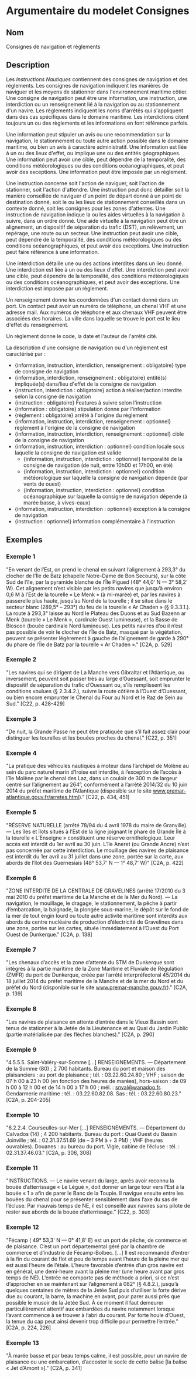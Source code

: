 # Argumentaire du modelet Consignes

## Nom
Consignes de navigation et règlements

## Description
Les _Instructions Nautiques_  contiennent des consignes de navigation et des règlements. Les consignes de navigation indiquent les manières de naviguer et les moyens de stationner dans l'environnement maritime côtier. Une consigne de navigation peut être une information, une instruction, une interdiction ou un renseignement lié à la navigation ou au stationnement d'un navire. Les règlements indiquent les noms d'arrêtés qui s'appliquent dans des cas spécifiques dans le domaine maritime. Les interdictions citent toujours un ou des règlements et les informations en font référence parfois.

Une information peut stipuler un avis ou une recommendation sur la navigation, le stationnement ou toute autre action possible dans le domaine maritime, ou bien un avis à caractère administratif. Une information est liée à un ou des lieux d'effet, ou implique une ou des entités géographiques. Une information peut avoir une cible, peut dépendre de la temporalité, des conditions météorologiques ou des conditions océanographiques, et peut avoir des exceptions. Une information peut être imposée par un règlement.

Une instruction concerne soit l'action de naviguer, soit l'action de stationner, soit l'action d'attendre. Une instruction peut donc détailler soit la manière conseillée de naviguer d'un point de départ donné à un point de destination donné, soit le ou les lieux de stationnement conseillés dans un contexte donné, soit les consignes pour les zones d'attentes. Une instruction de navigation indique la ou les aides virtuelles à la navigation à suivre, dans un ordre donné. Une aide virtuelle à la navigation peut être un alignement, un dispositif de séparation du trafic (DST), un relèvement, un repérage, une route ou un secteur. Une instruction peut avoir une cible, peut dépendre de la temporalité, des conditions météorologiques ou des conditions océanographiques, et peut avoir des exceptions. Une instruction peut faire référence à une information.

Une interdiction détaille une ou des actions interdites dans un lieu donné. Une interdiction est liée à un ou des lieux d'effet. Une interdiction peut avoir une cible, peut dépendre de la temporalité, des conditions météorologiques ou des conditions océanographiques, et peut avoir des exceptions. Une interdiction est imposée par un règlement.

Un renseignement donne les coordonnées d'un contact donné dans un port. Un contact peut avoir un numéro de téléphone, un chenal VHF et une adresse mail. Aux numéros de téléphone et aux chenaux VHF peuvent être associées des horaires. La ville dans laquelle se trouve le port est le lieu d'effet du renseignement.

Un règlement donne le code, la date et l'auteur de l'arrêté cité.

La description d'une consigne de navigation ou d'un règlement est caractérisé par :
* {information, instruction, interdiction, renseignement : obligatoire} type de consigne de navigation
* {information, interdiction, renseignement : obligatoire} entité(s) impliquée(s) dans/lieu d'effet de la consigne de navigation
* {instruction, interdiction : obligatoire} action à réaliser/action interdite selon la consigne de navigation
* {instruction : obligatoire} Features à suivre selon l'instruction
* {information : obligatoire} stipulation donne par l'information
* {règlement : obligatoire} arrêté à l'origine du règlement
* {information, instruction, interdiction, renseignement : optionnel} règlement à l'origine de la consigne de navigation
* {information, instruction, interdiction, renseignement : optionnel} cible de la consigne de navigation
* {information, instruction, interdiction : optionnel} condition locale sous laquelle la consigne de navigation est valide
    * {information, instruction, interdiction : optionnel} temporalité de la consigne de navigation (de nuit, entre 10h00 et 17h00, en été)
    * {information, instruction, interdiction : optionnel} condition météorologique sur laquelle la consigne de navigation dépende (par vents de ouest)
    * {information, instruction, interdiction : optionnel} condition océanographique sur laquelle la consigne de navigation dépende  (à marée basse, à vives-eaux)
* {information, instruction, interdiction : optionnel} exception à la consigne de navigation
* {instruction : optionnel} information complémentaire à l'instruction

## Exemples
### Exemple 1
"En venant de l’Est, on prend le chenal en suivant l’alignement à 293,3° du clocher de l’Île de Batz (chapelle Notre-Dame de Bon Secours), sur la côte Sud de l’île, par la pyramide blanche de l’Île Pigued (48° 44,0' N — 3° 58,2' W). Cet alignement n’est visible par les petits navires que jusqu’à environ 0,6 M à l’Est de la tourelle « Le Menk » (à mi-marée) et, par les navires à passerelle plus haute, jusqu’au Nord de la tourelle ; il se situe dans le secteur blanc (289,5° – 293°) du feu de la tourelle « Ar Chaden » (§ 9.3.3.1.). La route à 293,3° laisse au Nord le Plateau des Duons et au Sud Bazenn ar Menk (tourelle « Le Menk », cardinale Ouest lumineuse), et la Basse de Bloscon (bouée cardinale Nord lumineuse). Les petits navires d’où il n’est pas possible de voir le clocher de l’Île de Batz, masqué par la végétation, peuvent se présenter légèrement à gauche de l’alignement de garde à 290° du phare de l’Île de Batz par la tourelle « Ar Chaden »." [C2A, p. 529]

### Exemple 2
"Les navires qui se dirigent de La Manche vers Gibraltar et l’Atlantique, ou inversement, peuvent soit passer très au large d’Ouessant, soit emprunter le dispositif de séparation du trafic d’Ouessant ou, s’ils remplissent les conditions voulues (§ 2.3.4.2.), suivre la route côtière à l’Ouest d’Ouessant, ou bien encore emprunter le Chenal du Four au Nord et le Raz de Sein au Sud." [C22, p. 428-429]

### Exemple 3
"De nuit, la Grande Passe ne peut être pratiquée que s’il fait assez clair pour distinguer les tourelles et les bouées proches du chenal." [C22, p. 351]

### Exemple 4
"La pratique des véhicules nautiques à moteur dans l’archipel de Molène au sein du parc naturel marin d’Iroise est interdite, à l’exception de l’accès à l’île Molène par le chenal des Laz, dans un couloir de 300 m de largeur centré sur l’alignement au 264°, conformément à l’arrêté 2014/32 du 10 juin 2014 du préfet maritime de l’Atlantique (disposible sur le site www.premar-atlantique.gouv.fr/arretes.html)." [C22, p. 434, 451]

### Exemple 5
"RÉSERVE NATURELLE (arrêté 78/94 du 4 avril 1978 du maire de Granville). — Les îles et îlots situés à l’Est de la ligne joignant le phare de Grande Île à la tourelle « L’Enseigne » constituent une réserve ornithologique. Leur accès est interdit du 1er avril au 30 juin. L’île Aneret (ou Grande Ancre) n’est pas concernée par cette interdiction. Le mouillage des navires de plaisance est interdit du 1er avril au 31 juillet dans une zone, portée sur la carte, aux abords de l’îlot des Guernesiais (48° 53,7' N — 1° 48,7' W)" [C2A, p. 422]

### Exemple 6
"ZONE INTERDITE DE LA CENTRALE DE GRAVELINES (arrêté 17/2010 du 3 mai 2010 du préfet maritime de La Manche et de la Mer du Nord). — La navigation, le mouillage, le dragage, le stationnement, la pêche à partir d’embarcation, la baignade, la plongée sous-marine, le dépôt sur le fond de la mer de tout engin lourd ou toute autre activité maritime sont interdits aux abords du centre nucléaire de production d’électricité de Gravelines dans une zone, portée sur les cartes, située immédiatement à l’Ouest du Port Ouest de Dunkerque." [C2A, p. 138]

### Exemple 7
"Les chenaux d’accès et la zone d’attente du STM de Dunkerque sont intégrés à la partie maritime de la Zone Maritime et Fluviale de Régulation (ZMFR) du port de Dunkerque, créée par l’arrêté interpréfectoral 45/2014 du 18 juillet 2014 du préfet maritime de la Manche et de la mer du Nord et du préfet du Nord (disponible sur le site www.premar-manche.gouv.fr)." [C2A, p. 139]

### Exemple 8
"Les navires de plaisance en attente d’entrée dans le Vieux Bassin sont tenus de stationner à la Jetée de la Lieutenance et au Quai du Jardin Public (partie matérialisée par des flèches blanches)." [C2A, p. 290]

### Exemple 9
"4.5.5.5. Saint-Valéry-sur-Somme
\[...]
RENSEIGNEMENTS. — Département de la Somme (80) ; 2 700 habitants.
Bureau du port et maison des plaisanciers : au port de plaisance ; tél. : 03.22.60.24.80 ; VHF ; saison de 07 h 00 à 23 h 00 (en fonction des heures de marées), hors-saison : de 09 h 00 à 12 h 00 et de 14 h 00 à 17 h 00 ; mél. : snval@wanadoo.fr.
Gendarmerie maritime : tél. : 03.22.60.82.08.
Sas : tél. : 03.22.60.80.23." [C2A, p. 204-205]

### Exemple 10
"6.2.2.4. Courseulles-sur-Mer
\[...]
RENSEIGNEMENTS. — Département du Calvados (14) ; 4 200 habitants.
Bureau du port : Quai Ouest du Bassin Joinville ; tél. : 02.31.37.51.69 (de – 3 PM à + 3 PM) ; VHF (heures ouvrables).
Douanes : au bureau du port.
Vigie, cabine de l’écluse : tél. : 02.31.37.46.03." [C2A, p. 306, 308]

### Exemple 11
"INSTRUCTIONS. — Le navire venant du large, après avoir reconnu la bouée d’atterrissage « Le Légué », doit donner un large tour vers l’Est à la bouée « 1 » afin de parer le Banc de la Toupie. Il navigue ensuite entre les bouées du chenal pour se présenter sensiblement dans l’axe du sas de l’écluse. Par mauvais temps de NE, il est conseillé aux navires sans pilote de rester aux abords de la bouée d’atterrissage." [C22, p. 303]

### Exemple 12
"Fécamp ( 49° 53,3' N — 0° 41,8' E) est un port de pêche, de commerce et de plaisance. C’est un port départemental géré par la chambre de commerce et d’industrie de Fécamp-Bolbec.
\[...]
Il est recommandé d’entrer à la fin du courant de flot et peu de temps avant l’heure de la pleine mer qui est aussi l’heure de l’étale. L’heure favorable d’entrée d’un gros navire est en général, une demi-heure avant la pleine mer (une heure avant par gros temps de NE).
L’entrée ne comporte pas de méthode a priori, si ce n’est d’approcher en se maintenant sur l’alignement à 082° (§ 4.8.2.), jusqu’à quelques centaines de mètres de la Jetée Sud puis d’utiliser la forte dérive due au courant, la barre, la machine en avant, pour parer aussi près que possible le musoir de la Jetée Sud.
À ce moment il faut demeurer particulièrement attentif aux embardées du navire notamment lorsque l’avant commence à se trouver à l’abri du courant. Par forte houle d’Ouest, la tenue du cap peut ainsi devenir trop difficile pour permettre l’entrée." [C2A, p. 224, 226]

### Exemple 13
"À marée basse et par beau temps calme, il est possible, pour un navire de plaisance ou une embarcation, d’accoster le socle de cette balise [la balise « Jet d’Amont »]." [C2A, p. 341]